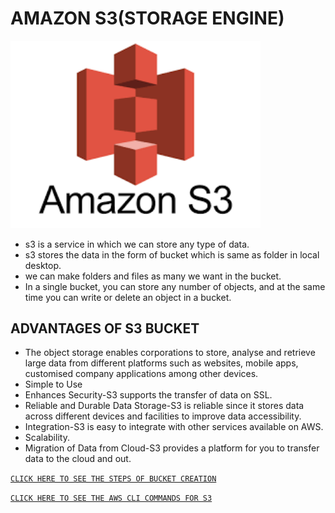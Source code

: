 # **AMAZON S3(STORAGE ENGINE)**

<img src="/images/s3.png" width=400>

* s3 is a service in which we can store any type of data.
* s3 stores the data in the form of bucket which is same as folder in local desktop.
* we can make folders and files as many we want  in the bucket.
*  In a single bucket, you can store any number of  objects, and at the same time you can write or delete an object in a bucket.

## ADVANTAGES OF S3 BUCKET
* The object storage enables corporations to store, analyse and retrieve large data from different platforms such as websites, mobile apps, customised company applications among other devices.
* Simple to Use
* Enhances Security-S3 supports the transfer of data on SSL.
* Reliable and Durable Data Storage-S3 is reliable since it stores data across different devices and facilities to improve data accessibility.
* Integration-S3 is easy to integrate with other services available on AWS.
* Scalability.
* Migration of Data from Cloud-S3 provides a platform for you to transfer data to the cloud and out.


[`CLICK HERE TO SEE THE STEPS OF BUCKET CREATION`](https://docs.aws.amazon.com/quickstarts/latest/s3backup/step-1-create-bucket.html)

[`CLICK HERE TO SEE THE AWS CLI COMMANDS FOR S3`](https://docs.aws.amazon.com/cli/latest/reference/s3/)
